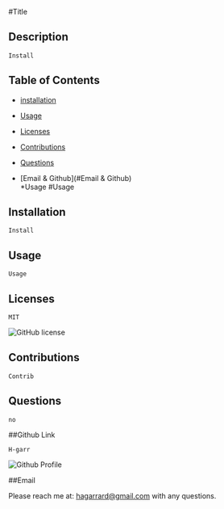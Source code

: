 #Title
    
  
    
## Description
    

    Install
    

    
## Table of Contents
    
* [installation](#installation)  
    
* [Usage](#Usage)
    
* [Licenses](#Licenses)  
    
* [Contributions](#Contributions)  
    
* [Questions](#Questions)  
    
* [Email & Github](#Email & Github)  
    *Usage #Usage
    

    
## Installation
    

    Install
    

    
## Usage
    

    Usage
    

    
## Licenses
    

    MIT
    
![GitHub license](https://img.shields.io/badge/license-MIT-blue.svg)
    

    
## Contributions
    

    Contrib
    

    
## Questions
    

    no
    

    
##Github Link
    

    H-garr
    
![Github Profile](https://github.com/H-garr)
    

    
##Email 
    
Please reach me at: hagarrard@gmail.com with any questions.

    